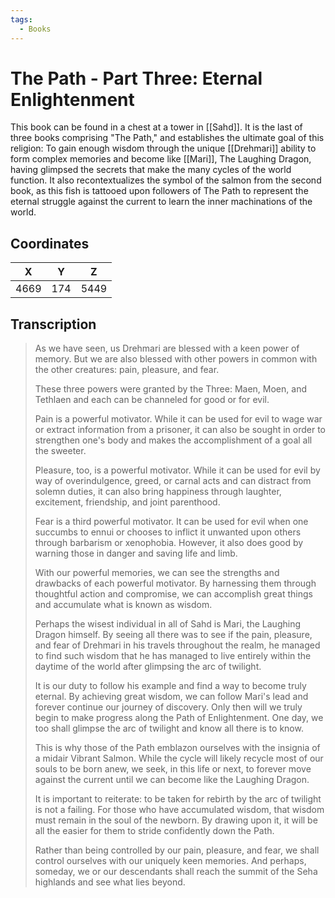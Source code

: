 ```yaml
---
tags:
  - Books
---
```


# The Path - Part Three: Eternal Enlightenment

This book can be found in a chest at a tower in [[Sahd]]. It is the last of three books comprising "The Path," and establishes the ultimate goal of this religion: To gain enough wisdom through the unique [[Drehmari]] ability to form complex memories and become like [[Mari]], The Laughing Dragon, having glimpsed the secrets that make the many cycles of the world function. It also recontextualizes the symbol of the salmon from the second book, as this fish is tattooed upon followers of The Path to represent the eternal struggle against the current to learn the inner machinations of the world.

## Coordinates
| **X** | **Y** | **Z** |
| :---: | :---: | :---: |
| 4669  |  174  | 5449  |

## Transcription
> As we have seen, us Drehmari are blessed with a keen power of memory. But we are also blessed with other powers in common with the other creatures: pain, pleasure, and fear.
>
> These three powers were granted by the Three: Maen, Moen, and Tethlaen and each can be channeled for good or for evil.
>
> Pain is a powerful motivator. While it can be used for evil to wage war or extract information from a prisoner, it can also be sought in order to strengthen one's body and makes the accomplishment of a goal all the sweeter.
>
> Pleasure, too, is a powerful motivator. While it can be used for evil by way of overindulgence, greed, or carnal acts and can distract from solemn duties, it can also bring happiness through laughter, excitement, friendship, and joint parenthood.
>
> Fear is a third powerful motivator. It can be used for evil when one succumbs to ennui or chooses to inflict it unwanted upon others through barbarism or xenophobia. However, it also does good by warning those in danger and saving life and limb.
>
> With our powerful memories, we can see the strengths and drawbacks of each powerful motivator. By harnessing them through thoughtful action and compromise, we can accomplish great things and accumulate what is known as wisdom.
>
> Perhaps the wisest individual in all of Sahd is Mari, the Laughing Dragon himself. By seeing all there was to see if the pain, pleasure, and fear of Drehmari in his travels throughout the realm, he managed to find such wisdom that he has managed to live entirely within the daytime of the world after glimpsing the arc of twilight.
>
> It is our duty to follow his example and find a way to become truly eternal. By achieving great wisdom, we can follow Mari's lead and forever continue our journey of discovery. Only then will we truly
begin to make progress along the Path of Enlightenment. One day, we too shall glimpse the arc of twilight and know all there is to know.
>
> This is why those of the Path emblazon ourselves with the insignia of a midair Vibrant Salmon. While the cycle will likely recycle most of our souls to be born anew, we seek, in this life or next, to forever move against the current until we can become like the Laughing Dragon.
>
> It is important to reiterate: to be taken for rebirth by the arc of twilight is not a failing. For those who have accumulated wisdom, that wisdom must remain in the soul of the newborn. By drawing upon it, it will be all the easier for them to stride confidently down the Path.
>
> Rather than being controlled by our pain, pleasure, and fear, we shall control ourselves with our uniquely keen memories. And perhaps, someday, we or our descendants shall reach the summit of the Seha highlands and see what lies beyond.

